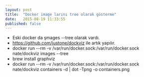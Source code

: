 ```yaml
---
layout: post
title:  "Docker image larını tree olarak gösterme"
date:   2015-08-19 11:33:55
published: false
---
```

 
* Eski docker da şmages --tree olarak vardı.
* https://github.com/justone/dockviz ile artık yapılır.
* docker run --rm -v /var/run/docker.sock:/var/run/docker.sock nate/dockviz images --tree
* brew install graphviz 
* docker run --rm -v /var/run/docker.sock:/var/run/docker.sock nate/dockviz containers -d | dot -Tpng -o containers.png
